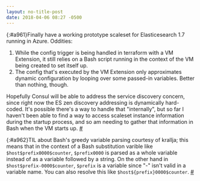 ```yaml
---
layout: no-title-post
date: 2018-04-06 08:27 -0500
---
```

[](){:#a961}Finally have a working prototype scaleset for Elasticesearch 1.7 running in Azure. Oddities:

1. While the config trigger is being handled in terraform with a VM Extension, it still relies on a Bash script running in the context of the VM being created to set itself up.
1. The config that's executed by the VM Extension only approximates dynamic configuration by looping over some passed-in variables. Better than nothing, though.

Hopefully Consul will be able to address the service discovery concern, since right now the ES zen discovery addressing is dynamically hard-coded. It's possible there's a way to handle that "internally", but so far I haven't been able to find a way to access scaleset instance information during the startup process, and so am needing to gather that information in Bash when the VM starts up.  [#](#a961)

[](){:#a962}TIL about Bash's greedy variable parsing courtesy of krallja; this means that in the context of a Bash substitution varible like `$host$prefix0000$counter`, `$prefix0000` is parsed as a whole variable instead of as a variable followed by a string. On the other hand in `$host$prefix-0000$counter`, `$prefix` is a variable since "-" isn't valid in a variable name. You can also resolve this like `$host${prefix}0000$counter`. [#](#a962)
